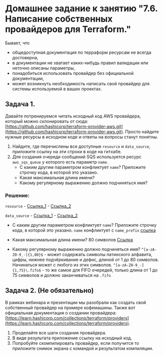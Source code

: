 # Домашнее задание к занятию "7.6. Написание собственных провайдеров для Terraform."

Бывает, что 
* общедоступная документация по терраформ ресурсам не всегда достоверна,
* в документации не хватает каких-нибудь правил валидации или неточно описаны параметры,
* понадобиться использовать провайдер без официальной документации,
* может возникнуть необходимость написать свой провайдер для системы используемой в ваших проектах.   

## Задача 1. 
Давайте потренируемся читать исходный код AWS провайдера, который можно склонировать от сюда: 
[https://github.com/hashicorp/terraform-provider-aws.git](https://github.com/hashicorp/terraform-provider-aws.git).
Просто найдите нужные ресурсы в исходном коде и ответы на вопросы станут понятны.  


1. Найдите, где перечислены все доступные `resource` и `data_source`, приложите ссылку на эти строки в коде на 
гитхабе.   
1. Для создания очереди сообщений SQS используется ресурс `aws_sqs_queue` у которого есть параметр `name`. 
    * С каким другим параметром конфликтует `name`? Приложите строчку кода, в которой это указано.
    * Какая максимальная длина имени? 
    * Какому регулярному выражению должно подчиняться имя?

### Решение:

`resource` - [Ссылка_1](https://github.com/hashicorp/terraform-provider-aws/blob/ac5cfe4e10449b7aaaba1b3690065d4fedd5a421/aws/provider.go#L366)
           - [Ссылка_2](https://github.com/hashicorp/terraform-provider-aws/blob/8ed579596823be7604461c75ad564c83bf3b6c69/internal/provider/provider.go#L754)

`data_source` - [Ссылка_1](https://github.com/hashicorp/terraform-provider-aws/blob/ac5cfe4e10449b7aaaba1b3690065d4fedd5a421/aws/provider.go#L170)
              - [Ссылка_2](https://github.com/hashicorp/terraform-provider-aws/blob/8ed579596823be7604461c75ad564c83bf3b6c69/internal/provider/provider.go#L346)


* С каким другим параметром конфликтует `name`? Приложите строчку кода, в которой это указано.
`name` конфликтует с `name_prefix` [ссылка](https://github.com/hashicorp/terraform-provider-aws/blob/8ed579596823be7604461c75ad564c83bf3b6c69/internal/service/sqs/queue.go#L87)

* Какая максимальная длина имени?
80 символов [Ссылка](https://github.com/hashicorp/terraform-provider-aws/blob/8ed579596823be7604461c75ad564c83bf3b6c69/internal/service/sqs/queue.go#L427)

* Какому регулярному выражению должно подчиняться имя?
`^[a-zA-Z0-9_-]{1,80}$` - может содержать символы латинского алфавита, цифры, нижнее подчёркивание и дефис, длиной от 1 до 80 символов. Начинаться может с любого из этих символов.
`^[a-zA-Z0-9_-]{1,75}\.fifo$` - то же самое для FIFO очередей, только длина от 1 до 75 символов и должно заканчиваться на `.fifo`

## Задача 2. (Не обязательно) 
В рамках вебинара и презентации мы разобрали как создать свой собственный провайдер на примере кофемашины. 
Также вот официальная документация о создании провайдера: 
[https://learn.hashicorp.com/collections/terraform/providers](https://learn.hashicorp.com/collections/terraform/providers).

1. Проделайте все шаги создания провайдера.
2. В виде результата приложение ссылку на исходный код.
3. Попробуйте скомпилировать провайдер, если получится то приложите снимок экрана с командой и результатом компиляции.   

